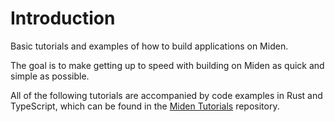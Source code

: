 # Introduction

Basic tutorials and examples of how to build applications on Miden. 

The goal is to make getting up to speed with building on Miden as quick and simple as possible.

All of the following tutorials are accompanied by code examples in Rust and TypeScript, which can be found in the [Miden Tutorials](https://github.com/0xPolygonMiden/miden-tutorials) repository.
